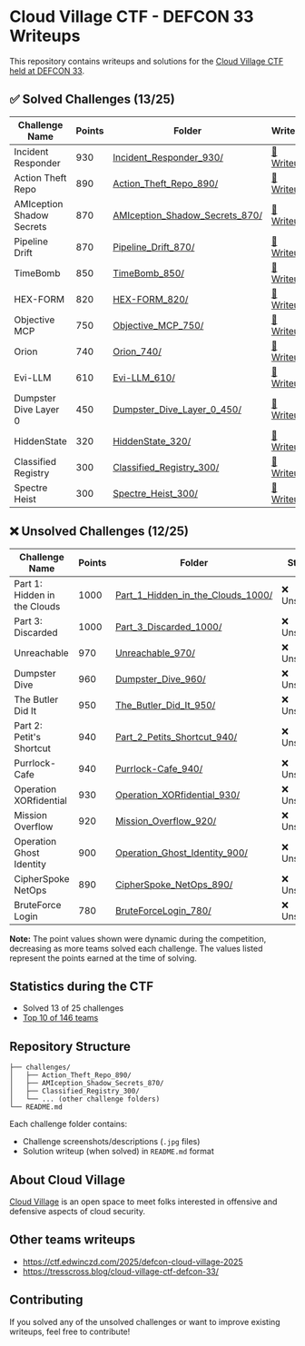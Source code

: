 # Cloud Village CTF - DEFCON 33 Writeups

This repository contains writeups and solutions for the [Cloud Village CTF held at DEFCON 33](https://www.cloud-village.org/dc33).


## ✅ Solved Challenges (13/25)

| Challenge Name | Points | Folder | Writeup | By |
|----------------|--------|--------|---------|-----------|
| Incident Responder | 930 | [Incident_Responder_930/](./challenges/Incident_Responder_930/) | [📖 Writeup](./challenges/Incident_Responder_930/README.md) | [andoniaf](https://github.com/andoniaf) |
| Action Theft Repo | 890 | [Action_Theft_Repo_890/](./challenges/Action_Theft_Repo_890/) | [📖 Writeup](./challenges/Action_Theft_Repo_890/README.md) | [andoniaf](https://github.com/andoniaf) |
| AMIception Shadow Secrets | 870 | [AMIception_Shadow_Secrets_870/](./challenges/AMIception_Shadow_Secrets_870/) | [📖 Writeup](./challenges/AMIception_Shadow_Secrets_870/README.md) | *TBD* |
| Pipeline Drift | 870 | [Pipeline_Drift_870/](./challenges/Pipeline_Drift_870/) | [📖 Writeup](./challenges/Pipeline_Drift_870/README.md) | *TBD* |
| TimeBomb | 850 | [TimeBomb_850/](./challenges/TimeBomb_850/) | [📖 Writeup](./challenges/TimeBomb_850/README.md) | [andoniaf](https://github.com/andoniaf) |
| HEX-FORM | 820 | [HEX-FORM_820/](./challenges/HEX-FORM_820/) | [📖 Writeup](./challenges/HEX-FORM_820/README.md) | *TBD* |
| Objective MCP | 750 | [Objective_MCP_750/](./challenges/Objective_MCP_750/) | [📖 Writeup](./challenges/Objective_MCP_750/README.md) | *TBD* |
| Orion | 740 | [Orion_740/](./challenges/Orion_740/) | [📖 Writeup](./challenges/Orion_740/README.md) | *TBD* |
| Evi-LLM | 610 | [Evi-LLM_610/](./challenges/Evi-LLM_610/) | [📖 Writeup](./challenges/Evi-LLM_610/README.md) | *TBD* |
| Dumpster Dive Layer 0 | 450 | [Dumpster_Dive_Layer_0_450/](./challenges/Dumpster_Dive_Layer_0_450/) | [📖 Writeup](./challenges/Dumpster_Dive_Layer_0_450/README.md) | *TBD* |
| HiddenState | 320 | [HiddenState_320/](./challenges/HiddenState_320/) | [📖 Writeup](./challenges/HiddenState_320/README.md) | *TBD* |
| Classified Registry | 300 | [Classified_Registry_300/](./challenges/Classified_Registry_300/) | [📖 Writeup](./challenges/Classified_Registry_300/README.md) | *TBD* |
| Spectre Heist | 300 | [Spectre_Heist_300/](./challenges/Spectre_Heist_300/) | [📖 Writeup](./challenges/Spectre_Heist_300/README.md) | *TBD* |

## ❌ Unsolved Challenges (12/25)

| Challenge Name | Points | Folder | Status |
|----------------|--------|--------|--------|
| Part 1: Hidden in the Clouds | 1000 | [Part_1_Hidden_in_the_Clouds_1000/](./challenges/Part_1_Hidden_in_the_Clouds_1000/) | ❌ Unsolved |
| Part 3: Discarded | 1000 | [Part_3_Discarded_1000/](./challenges/Part_3_Discarded_1000/) | ❌ Unsolved |
| Unreachable | 970 | [Unreachable_970/](./challenges/Unreachable_970/) | ❌ Unsolved |
| Dumpster Dive | 960 | [Dumpster_Dive_960/](./challenges/Dumpster_Dive_960/) | ❌ Unsolved |
| The Butler Did It | 950 | [The_Butler_Did_It_950/](./challenges/The_Butler_Did_It_950/) | ❌ Unsolved |
| Part 2: Petit's Shortcut | 940 | [Part_2_Petits_Shortcut_940/](./challenges/Part_2_Petits_Shortcut_940/) | ❌ Unsolved |
| Purrlock-Cafe | 940 | [Purrlock-Cafe_940/](./challenges/Purrlock-Cafe_940/) | ❌ Unsolved |
| Operation XORfidential | 930 | [Operation_XORfidential_930/](./challenges/Operation_XORfidential_930/) | ❌ Unsolved |
| Mission Overflow | 920 | [Mission_Overflow_920/](./challenges/Mission_Overflow_920/) | ❌ Unsolved |
| Operation Ghost Identity | 900 | [Operation_Ghost_Identity_900/](./challenges/Operation_Ghost_Identity_900/) | ❌ Unsolved |
| CipherSpoke NetOps | 890 | [CipherSpoke_NetOps_890/](./challenges/CipherSpoke_NetOps_890/) | ❌ Unsolved |
| BruteForce Login | 780 | [BruteForceLogin_780/](./challenges/BruteForceLogin_780/) | ❌ Unsolved |

**Note:** The point values shown were dynamic during the competition, decreasing as more teams solved each challenge. The values listed represent the points earned at the time of solving.

## Statistics during the CTF

- Solved 13 of 25 challenges
- [Top 10 of 146 teams](https://www.linkedin.com/posts/andoniaf_and-of-course-we-played-the-cloud-village-activity-7360351671010365440-KY9Y?utm_source=share&utm_medium=member_desktop&rcm=ACoAABwXlLYBgDIyRoRnbxBxhI0QvJbOMMm9SW0)

## Repository Structure

```
├── challenges/
│   ├── Action_Theft_Repo_890/
│   ├── AMIception_Shadow_Secrets_870/
│   ├── Classified_Registry_300/
│   └── ... (other challenge folders)
└── README.md
```

Each challenge folder contains:
- Challenge screenshots/descriptions (`.jpg` files)
- Solution writeup (when solved) in `README.md` format

## About Cloud Village

[Cloud Village](https://www.cloud-village.org/) is an open space to meet folks interested in offensive and defensive aspects of cloud security.


## Other teams writeups
- https://ctf.edwinczd.com/2025/defcon-cloud-village-2025
- https://tresscross.blog/cloud-village-ctf-defcon-33/

## Contributing

If you solved any of the unsolved challenges or want to improve existing writeups, feel free to contribute!
